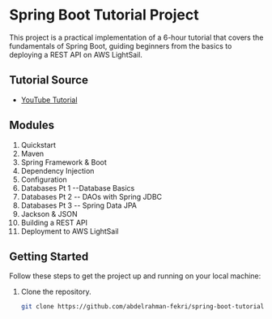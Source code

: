 # Spring Boot Tutorial Project

This project is a practical implementation of a 6-hour tutorial that covers the fundamentals of Spring Boot, guiding beginners from the basics to deploying a REST API on AWS LightSail.

## Tutorial Source
- [YouTube Tutorial](https://www.youtube.com/watch?v=Nv2DERaMx-4&t=5882s)

## Modules
1. Quickstart
2. Maven
3. Spring Framework & Boot
4. Dependency Injection
5. Configuration
6. Databases Pt 1 --Database Basics
7. Databases Pt 2 -- DAOs with Spring JDBC
8. Databases Pt 3 -- Spring Data JPA
9. Jackson & JSON
10. Building a REST API
11. Deployment to AWS LightSail

## Getting Started
Follow these steps to get the project up and running on your local machine:

1. Clone the repository.
   ```bash
   git clone https://github.com/abdelrahman-fekri/spring-boot-tutorial.git
